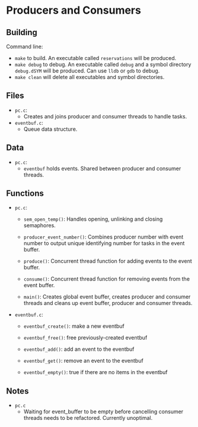 # Producers and Consumers

## Building

Command line:

* `make` to build. An executable called `reservations` will be produced.
* `make debug` to debug. An executable called `debug` and a symbol directory `debug.dSYM` will be produced. Can use `lldb` or `gdb` to debug.
* `make clean` will delete all executables and symbol directories.

## Files

* `pc.c`:
  * Creates and joins producer and consumer threads to handle tasks.
* `eventbuf.c`:
  * Queue data structure.

## Data

* `pc.c`:
  * `eventbuf` holds events. Shared between producer and consumer threads.

## Functions

* `pc.c`:

  * `sem_open_temp()`: Handles opening, unlinking and closing semaphores.

  * `producer_event_number()`: Combines producer number with event number to output unique identifying number for tasks in the event buffer.

  * `produce()`: Concurrent thread function for adding events to the event buffer.

  * `consume()`: Concurrent thread function for removing events from the event buffer.

  * `main()`: Creates global event buffer, creates producer and consumer threads and cleans up event buffer, producer and consumer threads.

* `eventbuf.c`:

  * `eventbuf_create()`: make a new eventbuf

  * `eventbuf_free()`: free previously-created eventbuf

  * `eventbuf_add()`: add an event to the eventbuf

  * `eventbuf_get()`: remove an event to the eventbuf

  * `eventbuf_empty()`: true if there are no items in the eventbuf

## Notes

* `pc.c`
  * Waiting for event_buffer to be empty before cancelling consumer threads needs to be refactored. Currently unoptimal.
